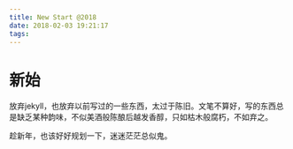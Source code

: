 ```yaml
---
title: New Start @2018
date: 2018-02-03 19:21:17
tags:
---
```


# 新始

<!-- more -->

放弃jekyll，也放弃以前写过的一些东西，太过于陈旧。文笔不算好，写的东西总是缺乏某种韵味，不似美酒般陈酿后越发香醇，只如枯木般腐朽，不如弃之。

趁新年，也该好好规划一下，迷迷茫茫总似鬼。
